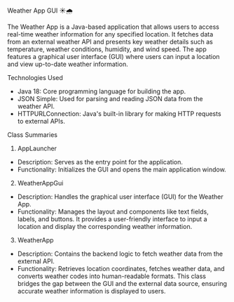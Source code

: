 Weather App GUI ☀️🌧️

The Weather App is a Java-based application that allows users to access real-time weather information for any specified location. It fetches data from an external weather API and presents key weather details such as temperature, weather conditions, humidity, and wind speed. The app features a graphical user interface (GUI) where users can input a location and view up-to-date weather information.

Technologies Used
- Java 18: Core programming language for building the app.
- JSON Simple: Used for parsing and reading JSON data from the weather API.
- HTTPURLConnection: Java's built-in library for making HTTP requests to external APIs.

Class Summaries
1. AppLauncher
- Description: Serves as the entry point for the application.
- Functionality: Initializes the GUI and opens the main application window.

2. WeatherAppGui
- Description: Handles the graphical user interface (GUI) for the Weather App.
- Functionality: Manages the layout and components like text fields, labels, and buttons. It provides a user-friendly interface to input a location and display the corresponding weather information.

3. WeatherApp
- Description: Contains the backend logic to fetch weather data from the external API.
- Functionality: Retrieves location coordinates, fetches weather data, and converts weather codes into human-readable formats. This class bridges the gap between the GUI and the external data source, ensuring accurate weather information is displayed to users.
